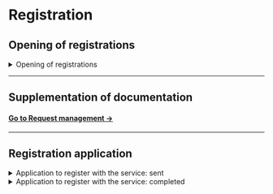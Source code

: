 # Registration

## Opening of registrations

<details>

<summary>Opening of registrations</summary>

**🖋 Title of the message:** The registrations for <mark style="color:purple;">{subject}</mark> are now open

🗒 **Text of the message**: 

From \<dd/mm/yyyy> to \<dd/mm/yyyy> you can apply to register with the \<service type> service.

For more information, and to apply to register, \[visit this website](URL).

**🪄 Button:** Apply

***

**Recipients**: All citizens who have ...

**When to send it**: .....

**User story**: As I citizen I want to receive a reminder about the opening of new registrations. 

</details>

***

## Supplementation of documentation 

#### [Go to Request management → ](./#integrazione-documentazione-1)

***

## Registration application

<details>

<summary>Application to register with the service: sent</summary>

**🖋 Title of the message:** We have received your question

🗒 **Text of the message**: 

On \<dd/mm/yyyy> we received your application to register with the \<service type> service.

[If assigned] The protocol number of your application is: \<nnnn>

To consult your application summary, \[visit this website](URL).

**🪄 Button**: Go to your application 

***

**Recipients:** Citizens who have submitted a registration application.

**When to send it:** When the application is received by the institution.

**User story:** As a citizen, I want to receive updates about the status of my application.

</details>

<details>

<summary>Application to register with the service: completed</summary>

**🖋 Title of the message:** You have confirmed your registration application

🗒 **Text of the message**: 

You have confirmed <mark style="color:purple;">{subject}</mark> for your application to register in <mark style="color:purple;">{subject}</mark>. 

To consult your application, \[visit this website](URL). 

**🪄 Button**: n/a

***

**Recipients**: All the citizens resident in the geographical area where the service is active ...

**When to send it**: When the citizen decides to ...

**User story**: As a citizen, I want to receive notifications about the status of my registration application. 

</details>

